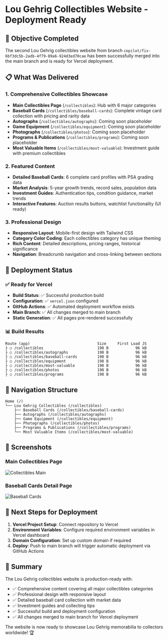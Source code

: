 # Lou Gehrig Collectibles Website - Deployment Ready

## 🎯 Objective Completed

The second Lou Gehrig collectibles website from branch `copilot/fix-6bf3dc5b-2adb-4f79-89a6-924d3ed70cae` has been successfully merged into the main branch and is ready for Vercel deployment.

## 📋 What Was Delivered

### 1. Comprehensive Collectibles Showcase
- **Main Collectibles Page** (`/collectibles`): Hub with 6 major categories
- **Baseball Cards** (`/collectibles/baseball-cards`): Complete vintage card collection with pricing and rarity data
- **Autographs** (`/collectibles/autographs`): Coming soon placeholder
- **Game Equipment** (`/collectibles/equipment`): Coming soon placeholder  
- **Photographs** (`/collectibles/photos`): Coming soon placeholder
- **Programs & Publications** (`/collectibles/programs`): Coming soon placeholder
- **Most Valuable Items** (`/collectibles/most-valuable`): Investment guide with premium collectibles

### 2. Featured Content
- **Detailed Baseball Cards**: 6 complete card profiles with PSA grading data
- **Market Analysis**: 5-year growth trends, record sales, population data
- **Investment Guides**: Authentication tips, condition guidance, market trends
- **Interactive Features**: Auction results buttons, watchlist functionality (UI ready)

### 3. Professional Design
- **Responsive Layout**: Mobile-first design with Tailwind CSS
- **Category Color Coding**: Each collectibles category has unique theming
- **Rich Content**: Detailed descriptions, pricing ranges, historical significance
- **Navigation**: Breadcrumb navigation and cross-linking between sections

## 🚀 Deployment Status

### ✅ Ready for Vercel
- **Build Status**: ✅ Successful production build
- **Configuration**: ✅ `vercel.json` configured
- **GitHub Actions**: ✅ Automated deployment workflow exists
- **Main Branch**: ✅ All changes merged to main branch
- **Static Generation**: ✅ All pages pre-rendered successfully

### 📊 Build Results
```
Route (app)                              Size     First Load JS
├ ○ /collectibles                        198 B            96 kB
├ ○ /collectibles/autographs             198 B            96 kB
├ ○ /collectibles/baseball-cards         198 B            96 kB
├ ○ /collectibles/equipment              198 B            96 kB
├ ○ /collectibles/most-valuable          198 B            96 kB
├ ○ /collectibles/photos                 198 B            96 kB
├ ○ /collectibles/programs               198 B            96 kB
```

## 🔗 Navigation Structure

```
Home (/)
└── Lou Gehrig Collectibles (/collectibles)
    ├── Baseball Cards (/collectibles/baseball-cards)
    ├── Autographs (/collectibles/autographs)
    ├── Game Equipment (/collectibles/equipment)
    ├── Photographs (/collectibles/photos)
    ├── Programs & Publications (/collectibles/programs)
    └── Most Valuable Items (/collectibles/most-valuable)
```

## 🎨 Screenshots

### Main Collectibles Page
![Collectibles Main](https://github.com/user-attachments/assets/df3b85e3-9daa-4158-9940-ef21785df6c9)

### Baseball Cards Detail Page
![Baseball Cards](https://github.com/user-attachments/assets/3823a13b-3db7-4db2-930c-b67e38c26b20)

## 📝 Next Steps for Deployment

1. **Vercel Project Setup**: Connect repository to Vercel
2. **Environment Variables**: Configure required environment variables in Vercel dashboard
3. **Domain Configuration**: Set up custom domain if required
4. **Deploy**: Push to main branch will trigger automatic deployment via GitHub Actions

## 🎉 Summary

The Lou Gehrig collectibles website is production-ready with:
- ✅ Comprehensive content covering all major collectibles categories
- ✅ Professional design with responsive layout
- ✅ Detailed baseball card collection with market data
- ✅ Investment guides and collecting tips
- ✅ Successful build and deployment configuration
- ✅ All changes merged to main branch for Vercel deployment

The website is now ready to showcase Lou Gehrig memorabilia to collectors worldwide! 🏆